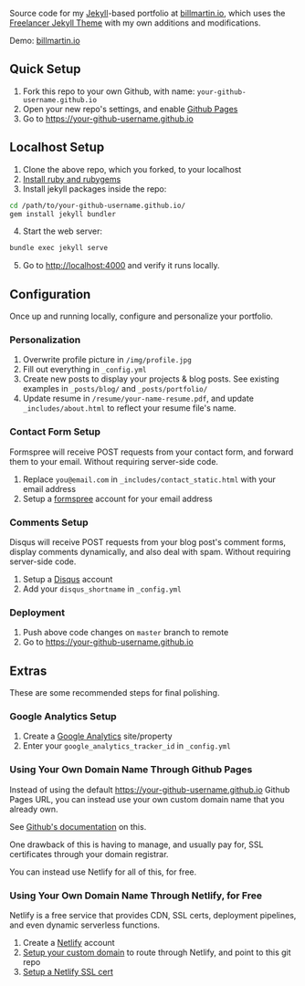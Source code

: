 Source code for my [Jekyll](https://jekyllrb.com/)-based portfolio at [billmartin.io](https://billmartin.io), which uses the [Freelancer Jekyll Theme](https://github.com/jeromelachaud/freelancer-theme) with my own additions and modifications.

Demo: [billmartin.io](https://billmartin.io)

## Quick Setup

1. Fork this repo to your own Github, with name: ```your-github-username.github.io```
2. Open your new repo's settings, and enable [Github Pages](https://pages.github.com/)
3. Go to https://your-github-username.github.io

## Localhost Setup

1. Clone the above repo, which you forked, to your localhost
2. [Install ruby and rubygems](https://jekyllrb.com/docs/installation/)
3. Install jekyll packages inside the repo:
```bash
cd /path/to/your-github-username.github.io/
gem install jekyll bundler
```
4. Start the web server:
```bash
bundle exec jekyll serve
```
5. Go to [http://localhost:4000](http://localhost:4000) and verify it runs locally.

## Configuration

Once up and running locally, configure and personalize your portfolio.

### Personalization

1. Overwrite profile picture in `/img/profile.jpg`
2. Fill out everything in `_config.yml`
3. Create new posts to display your projects & blog posts. See existing examples in ```_posts/blog/``` and ```_posts/portfolio/```
4. Update resume in ```/resume/your-name-resume.pdf```, and update ```_includes/about.html``` to reflect your resume file's name.

### Contact Form Setup

Formspree will receive POST requests from your contact form, and forward them to your email. Without requiring server-side code.

1. Replace `you@email.com` in `_includes/contact_static.html` with your email address
2. Setup a [formspree](https://formspree.io/) account for your email address

### Comments Setup

Disqus will receive POST requests from your blog post's comment forms, display comments dynamically, and also deal with spam. Without requiring server-side code.

1. Setup a [Disqus](https://help.disqus.com/customer/portal/articles/466208) account
2. Add your `disqus_shortname` in `_config.yml`

### Deployment

1. Push above code changes on `master` branch to remote
2. Go to https://your-github-username.github.io

## Extras

These are some recommended steps for final polishing.

### Google Analytics Setup

1. Create a [Google Analytics](https://analytics.google.com/analytics/web/) site/property
2. Enter your `google_analytics_tracker_id` in `_config.yml`

### Using Your Own Domain Name Through Github Pages

Instead of using the default https://your-github-username.github.io Github Pages URL, you can instead use your own custom domain name that you already own.

See [Github's documentation](https://docs.github.com/en/pages/configuring-a-custom-domain-for-your-github-pages-site/managing-a-custom-domain-for-your-github-pages-site) on this.

One drawback of this is having to manage, and usually pay for, SSL certificates through your domain registrar.

You can instead use Netlify for all of this, for free.

### Using Your Own Domain Name Through Netlify, for Free

Netlify is a free service that provides CDN, SSL certs, deployment pipelines, and even dynamic serverless functions.

1. Create a [Netlify](https://www.netlify.com/) account
2. [Setup your custom domain](https://docs.netlify.com/domains-https/custom-domains/) to route through Netlify, and point to this git repo
2. [Setup a Netlify SSL cert](https://docs.netlify.com/domains-https/https-ssl/)